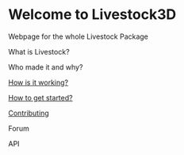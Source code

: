 # Welcome to Livestock3D
Webpage for the whole Livestock Package

What is Livestock?

Who made it and why?

[How is it working?](../blob/master/how_is_it_working.md)

[How to get started?](../blob/master/getstarted,md)

[Contributing](../blob/master/contributing.md)

Forum

API

